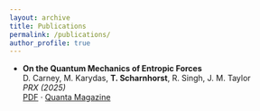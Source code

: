 ```yaml
---
layout: archive
title: Publications
permalink: /publications/
author_profile: true
---
```


- **On the Quantum Mechanics of Entropic Forces**  
  D. Carney, M. Karydas, <b>T. Scharnhorst</b>, R. Singh, J. M. Taylor  
  *PRX (2025)*  
  [PDF](https://journals.aps.org/prx/abstract/10.1103/y7sy-3by1) ·
  [Quanta Magazine](https://www.quantamagazine.org/is-gravity-just-entropy-rising-long-shot-idea-gets-another-look-20250613/)

<!--
- **...**  
  <b>T. Scharnhorst</b>, J. Spilecki, J. Wright  
  *QIP (2026)*  
  [PDF](#) · [Press](#)
-->